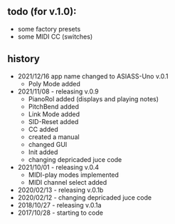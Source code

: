 todo (for v.1.0):
-----
- some factory presets
- some MIDI CC (switches)

history
-------
- 2021/12/16 app name changed to ASIASS-Uno v.0.1
  - Poly Mode added
- 2021/11/08 - releasing v.0.9
  - PianoRol added (displays and playing notes)
  - PitchBend added
  - Link Mode added
  - SID-Reset added
  - CC added
  - created a manual
  - changed GUI
  - Init added
  - changing depricaded juce code
- 2021/10/01 - releasing v.0.4
  - MIDI-play modes implemented
  - MIDI channel select added
- 2020/02/13 - releasing v.0.1b
- 2020/02/12 - changing depricaded juce code
- 2018/10/27 - releasing v.0.1a
- 2017/10/28 - starting to code